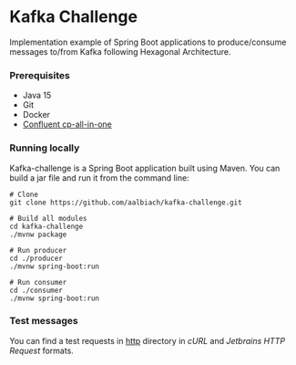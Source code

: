 # Kafka Challenge
Implementation example of Spring Boot applications to produce/consume messages to/from Kafka following Hexagonal Architecture.

### Prerequisites
- Java 15
- Git
- Docker
- [Confluent cp-all-in-one](https://github.com/confluentinc/cp-all-in-one/tree/6.0.0-post/cp-all-in-one)

### Running locally
Kafka-challenge is a Spring Boot application built using Maven. You can build a jar file and run it from the command line:
```shell
# Clone
git clone https://github.com/aalbiach/kafka-challenge.git

# Build all modules
cd kafka-challenge
./mvnw package

# Run producer
cd ./producer
./mvnw spring-boot:run

# Run consumer
cd ./consumer
./mvnw spring-boot:run
```

### Test messages
You can find a test requests in [http](http) directory in _cURL_ and _Jetbrains HTTP Request_ formats.
